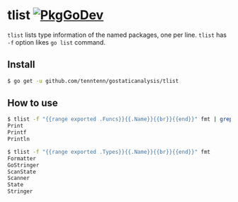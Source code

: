 # tlist [![PkgGoDev](https://pkg.go.dev/badge/github.com/gostaticanalysis/tlist)](https://pkg.go.dev/github.com/gostaticanalysis/tlist)

`tlist` lists type information of the named packages, one per line.
`tlist` has `-f` option likes `go list` command.

## Install

```sh
$ go get -u github.com/tenntenn/gostaticanalysis/tlist
```

## How to use

```sh
$ tlist -f "{{range exported .Funcs}}{{.Name}}{{br}}{{end}}" fmt | grep Print
Print
Printf
Println
```

```sh
$ tlist -f "{{range exported .Types}}{{.Name}}{{br}}{{end}}" fmt
Formatter
GoStringer
ScanState
Scanner
State
Stringer
```
